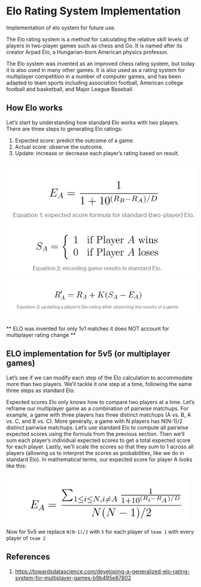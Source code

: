 # Elo Rating System Implementation

Implementation of elo system for future use.

The Elo rating system is a method for calculating the relative skill levels of players in two-player games such as chess and Go. It is named after its creator Arpad Elo, a Hungarian-born American physics professor.

The Elo system was invented as an improved chess rating system, but today it is also used in many other games. It is also used as a rating system for multiplayer competition in a number of computer games, and has been adapted to team sports including association football, American college football and basketball, and Major League Baseball.


## How Elo works

Let’s start by understanding how standard Elo works with two players. There are three steps to generating Elo ratings:

1. Expected score: predict the outcome of a game.
2. Actual score: observe the outcome.
3. Update: increase or decrease each player’s rating based on result.

![](./img/1.png)
![](./img/4.png)
![](./img/2.png)

** ELO was invented for only 1v1 matches it does NOT account for multiplayer rating change **

## ELO implementation for 5v5 (or multiplayer games)

Let’s see if we can modify each step of the Elo calculation to accommodate more than two players. We’ll tackle it one step at a time, following the same three steps as standard Elo.

Expected scores
Elo only knows how to compare two players at a time. Let’s reframe our multiplayer game as a combination of pairwise matchups. For example, a game with three players has three distinct matchups (A vs. B, A vs. C, and B vs. C). More generally, a game with N players has N(N-1)/2 distinct pairwise matchups.
Let’s use standard Elo to compute all pairwise expected scores using the formula from the previous section. Then we’ll sum each player’s individual expected scores to get a total expected score for each player. Lastly, we’ll scale the scores so that they sum to 1 across all players (allowing us to interpret the scores as probabilities, like we do in standard Elo). In mathematical terms, our expected score for player A looks like this:

![](./img/3.png)

Now for 5v5 we replace `N(N-1)/2` with `5` for each player of `team 1` with every player of `team 2`

## References

1. https://towardsdatascience.com/developing-a-generalized-elo-rating-system-for-multiplayer-games-b9b495e87802